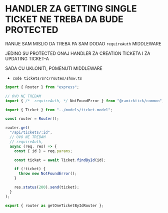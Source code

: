 # HANDLER ZA GETTING SINGLE TICKET NE TREBA DA BUDE PROTECTED

RANIJE SAM MISLIO DA TREBA PA SAM DODAO `requireAuth` MIDDLEWARE

JEDINO SU PROTECTED ONAJ HANDLER ZA CREATION TICKETA I ZA UPDATING TICKET-A

SADA CU UKLONITI, POMENUTI MIDDLEWARE

- `code tickets/src/routes/show.ts`

```ts
import { Router } from "express";

// OVO NE TREBAM
import { /*  requireAuth, */ NotFoundError } from "@ramicktick/common";

import { Ticket } from "../models/ticket.model";

const router = Router();

router.get(
  "/api/tickets/:id",
  // OVO NE TREBAM
  // requireAuth,
  async (req, res) => {
    const { id } = req.params;

    const ticket = await Ticket.findById(id);

    if (!ticket) {
      throw new NotFoundError();
    }

    res.status(200).send(ticket);
  }
);

export { router as getOneTicketByIdRouter };
```


